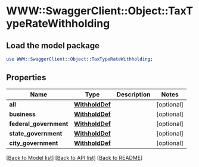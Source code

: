 # WWW::SwaggerClient::Object::TaxTypeRateWithholding

## Load the model package
```perl
use WWW::SwaggerClient::Object::TaxTypeRateWithholding;
```

## Properties
Name | Type | Description | Notes
------------ | ------------- | ------------- | -------------
**all** | [**WithholdDef**](WithholdDef.md) |  | [optional] 
**business** | [**WithholdDef**](WithholdDef.md) |  | [optional] 
**federal_government** | [**WithholdDef**](WithholdDef.md) |  | [optional] 
**state_government** | [**WithholdDef**](WithholdDef.md) |  | [optional] 
**city_government** | [**WithholdDef**](WithholdDef.md) |  | [optional] 

[[Back to Model list]](../README.md#documentation-for-models) [[Back to API list]](../README.md#documentation-for-api-endpoints) [[Back to README]](../README.md)


